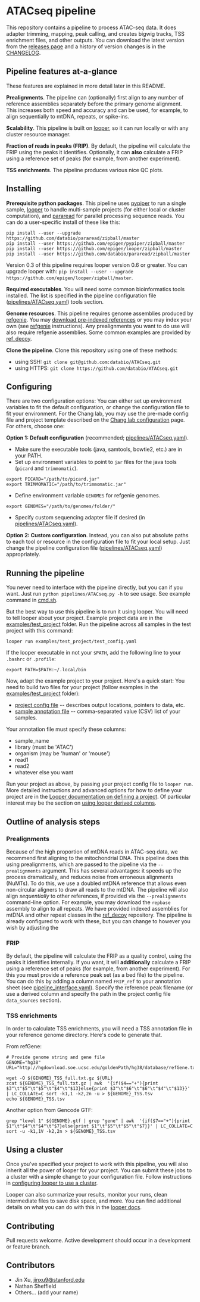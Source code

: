 # ATACseq pipeline

This repository contains a pipeline to process ATAC-seq data. It does adapter trimming, mapping, peak calling, and creates bigwig tracks, TSS enrichment files, and other outputs. You can download the latest version from the [releases page](https://github.com/databio/ATACseq/releases) and a history of version changes is in the [CHANGELOG](CHANGELOG.md).

## Pipeline features at-a-glance

These features are explained in more detail later in this README.

**Prealignments**. The pipeline can (optionally) first align to any number of reference assemblies separately before the primary genome alignment. This increases both speed and accuracy and can be used, for example, to align sequentially to mtDNA, repeats, or spike-ins.

**Scalability**. This pipeline is built on [looper](https://github.com/epigen/looper), so it can run locally or with any cluster resource manager.

**Fraction of reads in peaks (FRIP)**. By default, the pipeline will calculate the FRIP using the peaks it identifies. Optionally, it can **also** calculate a FRIP using a reference set of peaks (for example, from another experiment). 

**TSS enrichments**. The pipeline produces various nice QC plots.

## Installing

**Prerequisite python packages**. This pipeline uses [pypiper](https://github.com/epigen/pypiper) to run a single sample, [looper](https://github.com/epigen/looper) to handle multi-sample projects (for either local or cluster computation), and [pararead](https://github.com/databio/pararead) for parallel processing sequence reads. You can do a user-specific install of these like this:

```
pip install --user --upgrade https://github.com/databio/pararead/zipball/master
pip install --user https://github.com/epigen/pypiper/zipball/master
pip install --user https://github.com/epigen/looper/zipball/master
pip install --user https://github.com/databio/pararead/zipball/master
```

Version 0.3 of this pipeline requires looper version 0.6 or greater. You can upgrade looper with: `pip install --user --upgrade https://github.com/epigen/looper/zipball/master`.

**Required executables**. You will need some common bioinformatics tools installed. The list is specified in the pipeline configuration file ([pipelines/ATACseq.yaml](pipelines/ATACseq.yaml)) tools section.

**Genome resources**. This pipeline requires genome assemblies produced by [refgenie](https://github.com/databio/refgenie). You may [download pre-indexed references](http://cloud.databio.org/refgenomes) or you may index your own (see [refgenie](https://github.com/databio/refgenie) instructions). Any prealignments you want to do use will also require refgenie assemblies. Some common examples are provided by [ref_decoy](https://github.com/databio/ref_decoy).

**Clone the pipeline**. Clone this repository using one of these methods:
- using SSH: `git clone git@github.com:databio/ATACseq.git`
- using HTTPS: `git clone https://github.com/databio/ATACseq.git`

## Configuring

There are two configuration options: You can either set up environment variables to fit the default configuration, or change the configuration file to fit your environment. For the Chang lab, you may use the pre-made config file and project template described on the [Chang lab configuration](examples/chang_project) page. For others, choose one:

**Option 1: Default configuration** (recommended; [pipelines/ATACseq.yaml](pipelines/ATACseq.yaml)). 
  - Make sure the executable tools (java, samtools, bowtie2, etc.) are in your PATH.
  - Set up environment variables to point to `jar` files for the java tools (`picard` and `trimmomatic`).
  ```
  export PICARD="/path/to/picard.jar"
  export TRIMMOMATIC="/path/to/trimmomatic.jar"
  ```
  
  - Define environment variable `GENOMES` for refgenie genomes. 
  ```
  export GENOMES="/path/to/genomes/folder/"
  ```
  
  - Specify custom sequencing adapter file if desired (in [pipelines/ATACseq.yaml](pipelines/ATACseq.yaml)).


**Option 2: Custom configuration**. Instead, you can also put absolute paths to each tool or resource in the configuration file to fit your local setup. Just change the pipeline configuration file ([pipelines/ATACseq.yaml](pipelines/ATACseq.yaml)) appropriately. 


## Running the pipeline

You never need to interface with the pipeline directly, but you can if you want. Just run `python pipelines/ATACseq.py -h` to see usage. See example command in [cmd.sh](cmd.sh).

But the best way to use this pipeline is to run it using looper. You will need to tell looper about your project. Example project data are in the [examples/test_project](examples/test_project) folder. Run the pipeline across all samples in the test project with this command:
```
looper run examples/test_project/test_config.yaml
```

If the looper executable in not your `$PATH`, add the following line to your `.bashrc` or `.profile`:

```
export PATH=$PATH:~/.local/bin
```

Now, adapt the example project to your project. Here's a quick start: You need to build two files for your project (follow examples in the [examples/test_project](examples/test_project/) folder):

- [project config file](examples/test_project/test_config.yaml) -- describes output locations, pointers to data, etc.
- [sample annotation file](examples/test_project/test_annotation.csv) -- comma-separated value (CSV) list of your samples.

Your annotation file must specify these columns:
- sample_name
- library (must be 'ATAC')
- organism (may be 'human' or 'mouse')
- read1
- read2
- whatever else you want

Run your project as above, by passing your project config file to `looper run`. More detailed instructions and advanced options for how to define your project are in the [Looper documentation on defining a project](http://looper.readthedocs.io/en/latest/define-your-project.html). Of particular interest may be the section on [using looper derived columns](http://looper.readthedocs.io/en/latest/advanced.html#pointing-to-flexible-data-with-derived-columns).

## Outline of analysis steps

### Prealignments

Because of the high proportion of mtDNA reads in ATAC-seq data, we recommend first aligning to the mitochondrial DNA. This pipeline does this using prealignments, which are passed to the pipeline via the `--prealignments` argument. This has several advantages: it speeds up the process dramatically, and reduces noise from erroneous alignments (NuMTs). To do this, we use a doubled mtDNA reference that allows even non-circular aligners to draw all reads to the mtDNA. The pipeline will also align *sequentially* to other references, if provided via the `--prealignments` command-line option. For example, you may download the `repbase` assembly to align to all repeats. We have provided indexed assemblies for mtDNA and other repeat classes in the [ref_decoy](https://github.com/databio/ref_decoy) repository. The pipeline is already configured to work with these, but you can change to however you wish by adjusting the 

### FRIP

By default, the pipeline will calculate the FRIP as a quality control, using the peaks it identifies internally. If you want, it will **additionally** calculate a FRIP using a reference set of peaks (for example, from another experiment). For this you must provide a reference peak set (as a bed file) to the pipeline. You can do this by adding a column named `FRIP_ref` to your annotation sheet (see [pipeline_interface.yaml](/config/pipeline_interface.yaml)). Specify the reference peak filename (or use a derived column and specify the path in the project config file `data_sources` section).

### TSS enrichments

In order to calculate TSS enrichments, you will need a TSS annotation file in your reference genome directory. Here's code to generate that.

From refGene:

```
# Provide genome string and gene file
GENOME="hg38"
URL="http://hgdownload.soe.ucsc.edu/goldenPath/hg38/database/refGene.txt.gz"

wget -O ${GENOME}_TSS_full.txt.gz ${URL}
zcat ${GENOME}_TSS_full.txt.gz | awk  '{if($4=="+"){print $3"\t"$5"\t"$5"\t"$4"\t"$13}else{print $3"\t"$6"\t"$6"\t"$4"\t"$13}}'  | LC_COLLATE=C sort -k1,1 -k2,2n -u > ${GENOME}_TSS.tsv
echo ${GENOME}_TSS.tsv
```

Another option from Gencode GTF:

```
grep "level 1" ${GENOME}.gtf | grep "gene" | awk  '{if($7=="+"){print $1"\t"$4"\t"$4"\t"$7}else{print $1"\t"$5"\t"$5"\t"$7}}' | LC_COLLATE=C sort -u -k1,1V -k2,2n > ${GENOME}_TSS.tsv

```

## Using a cluster

Once you've specified your project to work with this pipeline, you will also inherit all the power of looper for your project.  You can submit these jobs to a cluster with a simple change to your configuration file. Follow instructions in [configuring looper to use a cluster](http://looper.readthedocs.io/en/latest/cluster-computing.html).

Looper can also summarize your results, monitor your runs, clean intermediate files to save disk space, and more. You can find additional details on what you can do with this in the [looper docs](http://looper.readthedocs.io/). 

## Contributing

Pull requests welcome. Active development should occur in a development or feature branch.

## Contributors

* Jin Xu, jinxu9@stanford.edu
* Nathan Sheffield
* Others... (add your name)
